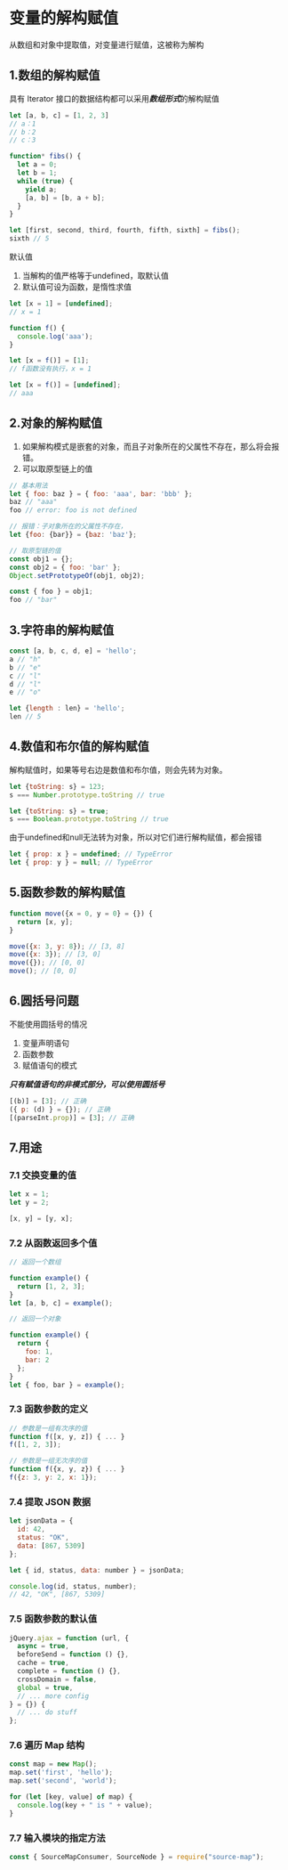 # 变量的解构赋值
从数组和对象中提取值，对变量进行赋值，这被称为解构

## 1.数组的解构赋值
具有 Iterator 接口的数据结构都可以采用***数组形式***的解构赋值
```javascript
let [a, b, c] = [1, 2, 3]
// a：1
// b：2
// c：3

function* fibs() {
  let a = 0;
  let b = 1;
  while (true) {
    yield a;
    [a, b] = [b, a + b];
  }
}

let [first, second, third, fourth, fifth, sixth] = fibs();
sixth // 5
```

默认值
1. 当解构的值严格等于undefined，取默认值
2. 默认值可设为函数，是惰性求值

```javascript
let [x = 1] = [undefined];
// x = 1

function f() {
  console.log('aaa');
}

let [x = f()] = [1];
// f函数没有执行，x = 1

let [x = f()] = [undefined];
// aaa
```

## 2.对象的解构赋值
1. 如果解构模式是嵌套的对象，而且子对象所在的父属性不存在，那么将会报错。
2. 可以取原型链上的值
```javascript
// 基本用法
let { foo: baz } = { foo: 'aaa', bar: 'bbb' };
baz // "aaa"
foo // error: foo is not defined
```
```javascript
// 报错：子对象所在的父属性不存在，
let {foo: {bar}} = {baz: 'baz'};
```
```javascript
// 取原型链的值
const obj1 = {};
const obj2 = { foo: 'bar' };
Object.setPrototypeOf(obj1, obj2);

const { foo } = obj1;
foo // "bar"
```

## 3.字符串的解构赋值
```javascript
const [a, b, c, d, e] = 'hello';
a // "h"
b // "e"
c // "l"
d // "l"
e // "o"

let {length : len} = 'hello';
len // 5
```

## 4.数值和布尔值的解构赋值
解构赋值时，如果等号右边是数值和布尔值，则会先转为对象。
```javascript
let {toString: s} = 123;
s === Number.prototype.toString // true

let {toString: s} = true;
s === Boolean.prototype.toString // true
```

由于undefined和null无法转为对象，所以对它们进行解构赋值，都会报错
```javascript
let { prop: x } = undefined; // TypeError
let { prop: y } = null; // TypeError
```

## 5.函数参数的解构赋值
```javascript
function move({x = 0, y = 0} = {}) {
  return [x, y];
}

move({x: 3, y: 8}); // [3, 8]
move({x: 3}); // [3, 0]
move({}); // [0, 0]
move(); // [0, 0]
```

## 6.圆括号问题
不能使用圆括号的情况
1. 变量声明语句
2. 函数参数
3. 赋值语句的模式

***只有赋值语句的非模式部分，可以使用圆括号***
```javascript
[(b)] = [3]; // 正确
({ p: (d) } = {}); // 正确
[(parseInt.prop)] = [3]; // 正确
```

## 7.用途
### 7.1 交换变量的值
```javascript
let x = 1;
let y = 2;

[x, y] = [y, x];
```

### 7.2 从函数返回多个值
```javascript
// 返回一个数组

function example() {
  return [1, 2, 3];
}
let [a, b, c] = example();

// 返回一个对象

function example() {
  return {
    foo: 1,
    bar: 2
  };
}
let { foo, bar } = example();
```

### 7.3 函数参数的定义
```javascript
// 参数是一组有次序的值
function f([x, y, z]) { ... }
f([1, 2, 3]);

// 参数是一组无次序的值
function f({x, y, z}) { ... }
f({z: 3, y: 2, x: 1});
```

### 7.4 提取 JSON 数据
```javascript
let jsonData = {
  id: 42,
  status: "OK",
  data: [867, 5309]
};

let { id, status, data: number } = jsonData;

console.log(id, status, number);
// 42, "OK", [867, 5309]
```

### 7.5 函数参数的默认值
```javascript
jQuery.ajax = function (url, {
  async = true,
  beforeSend = function () {},
  cache = true,
  complete = function () {},
  crossDomain = false,
  global = true,
  // ... more config
} = {}) {
  // ... do stuff
};
```


### 7.6 遍历 Map 结构
```javascript
const map = new Map();
map.set('first', 'hello');
map.set('second', 'world');

for (let [key, value] of map) {
  console.log(key + " is " + value);
}
```

### 7.7 输入模块的指定方法
```javascript
const { SourceMapConsumer, SourceNode } = require("source-map");
```
